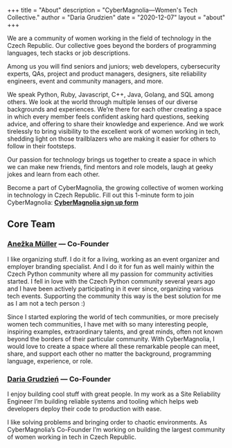 +++
title = "About"
description = "CyberMagnolia—Women's Tech Collective."
author = "Daria Grudzien"
date = "2020-12-07"
layout = "about"
+++

We are a community of women working in the field of technology in the Czech Republic. Our collective goes beyond the borders of programming languages, tech stacks or job descriptions.

Among us you will find seniors and juniors; web developers, cybersecurity experts, QAs, project and product managers, designers, site reliability engineers, event and community managers, and more.

We speak Python, Ruby, Javascript, C++, Java, Golang, and SQL among others. We look at the world through multiple lenses of our diverse backgrounds and experiences. We’re there for each other creating a space in which every member feels confident asking hard questions, seeking advice, and offering to share their knowledge and experience. And we work tirelessly to bring visibility to the excellent work of women working in tech, shedding light on those trailblazers who are making it easier for others to follow in their footsteps.

Our passion for technology brings us together to create a space in which we can make new friends, find mentors and role models, laugh at geeky jokes and learn from each other.

Become a part of CyberMagnolia, the growing collective of women working in technology in Czech Republic. Fill out this 1-minute form to join CyberMagnolia:
**[CyberMagnolia sign up form](https://docs.google.com/forms/d/e/1FAIpQLSdSJjxdho3MrOk2iF7q75kk2d90Bft37ziBiin9TIZ3GC-f_w/viewform?usp=sf_link)**

## Core Team

### [Anežka Müller](https://www.linkedin.com/in/anezkamll/) — Co-Founder

I like organizing stuff. I do it for a living, working as an event organizer and employer branding specialist. And I do it for fun as well mainly within the Czech Python community where all my passion for community activities started.
I fell in love with the Czech Python community several years ago and I have been actively participating in it ever since, organizing various tech events. Supporting the community this way is the best solution for me as I am not a tech person :)

Since I started exploring the world of tech communities, or more precisely women tech communities, I have met with so many interesting people, inspiring examples, extraordinary talents, and great minds, often not known beyond the borders of their particular community. With CyberMagnolia, I would love to create a space where all these remarkable people can meet, share, and support each other no matter the background, programming language, experience, or role.

### [Daria Grudzień](https://www.linkedin.com/in/dariagru/) — Co-Founder

I enjoy building cool stuff with great people. In my work as a Site Reliability Engineer I’m building reliable systems and tooling which helps web developers deploy their code to production with ease.

I like solving problems and bringing order to chaotic environments. As CyberMagnolia’s Co-Founder I’m working on building the largest community of women working in tech in Czech Republic.
